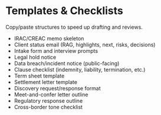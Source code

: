 # Templates & Checklists

Copy/paste structures to speed up drafting and reviews.

- IRAC/CREAC memo skeleton
- Client status email (RAG, highlights, next, risks, decisions)
- Intake form and interview prompts
- Legal hold notice
- Data breach/incident notice (public-facing)
- Clause checklist (indemnity, liability, termination, etc.)
- Term sheet template
- Settlement letter template
- Discovery request/response format
- Meet-and-confer letter outline
- Regulatory response outline
- Cross-border tone checklist
